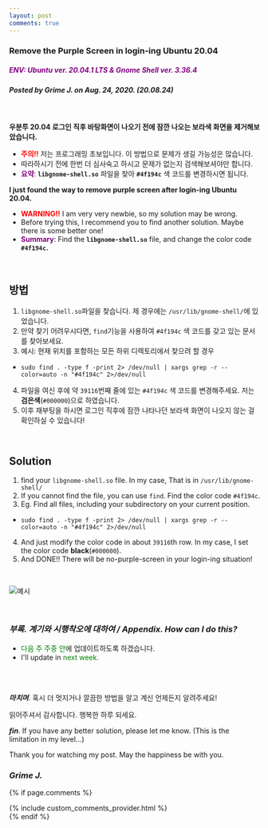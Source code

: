 ```yaml
---
layout: post
comments: true
---
```


### **Remove the Purple Screen in login-ing Ubuntu 20.04**
##### <span style="color:purple">ENV: *Ubuntu ver. **20.04.1 LTS** & Gnome Shell ver. **3.36.4***
##### *Posted by **Grime J**. on **Aug. 24, 2020.*** **(20.08.24)**

<br/>


**우분투 20.04 로그인 직후 바탕화면이 나오기 전에 잠깐 나오는 보라색 화면을 제거해보았습니다.**
- <span style="color:red">**주의!!**</span> 저는 프로그래밍 초보입니다. 이 방법으로 문제가 생길 가능성은 많습니다.
- 따라하시기 전에 한번 더 심사숙고 하시고 문제가 없는지 검색해보셔야만 합니다.
- <span style="color:purple"> **요약**</span>: **`libgnome-shell.so`** 파일을 찾아 **`#4f194c`** 색 코드를 변경하시면 됩니다.


**I just found the way to remove purple screen after login-ing Ubuntu 20.04.**
- <span style="color:red">**WARNING!!**</span> I am very very newbie, so my solution may be wrong.
- Before trying this, I recommend you to find another solution. Maybe there is some better one!
- <span style="color:purple"> **Summary**</span>: Find the **`libgnome-shell.so`** file, and change the color code **`#4f194c`.**

<br/>

## **방법**
1. `libgnome-shell.so`파일을 찾습니다. 제 경우에는 `/usr/lib/gnome-shell/`에 있었습니다.
2. 만약 찾기 어려우시다면, `find`기능을 사용하여 `#4f194c` 색 코드를 갖고 있는 문서를 찾아보세요.
3. 예시: 현재 위치를 포함하는 모든 하위 디렉토리에서 찾으려 할 경우
- `sudo find . -type f -print 2> /dev/null | xargs grep -r --color=auto -n "#4f194c" 2>/dev/null`
4. 파일을 여신 후에 약 `39116`번째 줄에 있는 `#4f194c` 색 코드를 변경해주세요. 저는 **검은색**(`#000000`)으로 하였습니다.
5. 이후 재부팅을 하시면 로그인 직후에 잠깐 나타나던 보라색 화면이 나오지 않는 걸 확인하실 수 있습니다!

<br/>

## **Solution**
1. find your `libgnome-shell.so` file. In my case, That is in `/usr/lib/gnome-shell/`
2. If you cannot find the file, you can use `find`. Find the color code `#4f194c`.
3. Eg. Find all files, including your subdirectory on your current position.
- `sudo find . -type f -print 2> /dev/null | xargs grep -r --color=auto -n "#4f194c" 2>/dev/null`
4. And just modify the color code in about `39116`th row. In my case, I set the color code **black**(`#000000`).
5. And DONE!! There will be no-purple-screen in your login-ing situation!

<br/>

![예시](https://i.imgur.com/gZepGIu.png)

<br/>


### *부록. 계기와 시행착오에 대하여 / Appendix. How can I do this?*
- <span style="color:green"> 다음 주 주중 안</span>에 업데이트하도록 하겠습니다.
- I'll update in <span style="color:green"> next week.</span>

<br/>
<br/>

**_마치며_**. 혹시 더 멋지거나 깔끔한 방법을 알고 계신 언제든지 알려주세요!

읽어주셔서 감사합니다. 행복한 하루 되세요.

**_fin_**. If you have any better solution, please let me know. (This is the limitation in my level...)

Thank you for watching my post. May the happiness be with you.

### *Grime J.*


{% if page.comments %}
<div id="post-disqus" class="container">
{% include custom_comments_provider.html %}
</div>
{% endif %}
